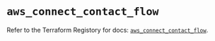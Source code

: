 # `aws_connect_contact_flow`

Refer to the Terraform Registory for docs: [`aws_connect_contact_flow`](https://registry.terraform.io/providers/hashicorp/aws/4.65.0/docs/resources/connect_contact_flow).

